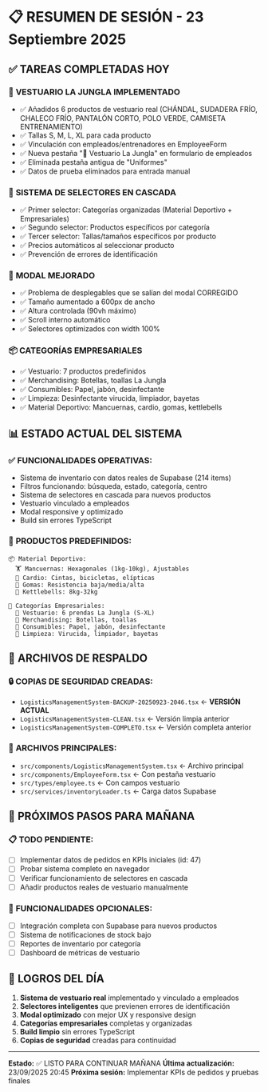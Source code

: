 # 📋 RESUMEN DE SESIÓN - 23 Septiembre 2025

## ✅ TAREAS COMPLETADAS HOY

### 🏃 **VESTUARIO LA JUNGLA IMPLEMENTADO**
- ✅ Añadidos 6 productos de vestuario real (CHÁNDAL, SUDADERA FRÍO, CHALECO FRÍO, PANTALÓN CORTO, POLO VERDE, CAMISETA ENTRENAMIENTO)
- ✅ Tallas S, M, L, XL para cada producto
- ✅ Vinculación con empleados/entrenadores en EmployeeForm
- ✅ Nueva pestaña "🏃 Vestuario La Jungla" en formulario de empleados
- ✅ Eliminada pestaña antigua de "Uniformes"
- ✅ Datos de prueba eliminados para entrada manual

### 🔄 **SISTEMA DE SELECTORES EN CASCADA**
- ✅ Primer selector: Categorías organizadas (Material Deportivo + Empresariales)
- ✅ Segundo selector: Productos específicos por categoría
- ✅ Tercer selector: Tallas/tamaños específicos por producto
- ✅ Precios automáticos al seleccionar producto
- ✅ Prevención de errores de identificación

### 🎨 **MODAL MEJORADO**
- ✅ Problema de desplegables que se salían del modal CORREGIDO
- ✅ Tamaño aumentado a 600px de ancho
- ✅ Altura controlada (90vh máximo)
- ✅ Scroll interno automático
- ✅ Selectores optimizados con width 100%

### 📦 **CATEGORÍAS EMPRESARIALES**
- ✅ Vestuario: 7 productos predefinidos
- ✅ Merchandising: Botellas, toallas La Jungla
- ✅ Consumibles: Papel, jabón, desinfectante
- ✅ Limpieza: Desinfectante virucida, limpiador, bayetas
- ✅ Material Deportivo: Mancuernas, cardio, gomas, kettlebells

## 📊 ESTADO ACTUAL DEL SISTEMA

### ✅ **FUNCIONALIDADES OPERATIVAS:**
- Sistema de inventario con datos reales de Supabase (214 items)
- Filtros funcionando: búsqueda, estado, categoría, centro
- Sistema de selectores en cascada para nuevos productos
- Vestuario vinculado a empleados
- Modal responsive y optimizado
- Build sin errores TypeScript

### 🎯 **PRODUCTOS PREDEFINIDOS:**
```
📦 Material Deportivo:
  🏋️ Mancuernas: Hexagonales (1kg-10kg), Ajustables
  🏃 Cardio: Cintas, bicicletas, elípticas
  🎯 Gomas: Resistencia baja/media/alta
  🔔 Kettlebells: 8kg-32kg

🏢 Categorías Empresariales:
  👕 Vestuario: 6 prendas La Jungla (S-XL)
  🎁 Merchandising: Botellas, toallas
  🧽 Consumibles: Papel, jabón, desinfectante
  🧼 Limpieza: Virucida, limpiador, bayetas
```

## 📁 ARCHIVOS DE RESPALDO

### 🔒 **COPIAS DE SEGURIDAD CREADAS:**
- `LogisticsManagementSystem-BACKUP-20250923-2046.tsx` ← **VERSIÓN ACTUAL**
- `LogisticsManagementSystem-CLEAN.tsx` ← Versión limpia anterior
- `LogisticsManagementSystem-COMPLETO.tsx` ← Versión completa anterior

### 📂 **ARCHIVOS PRINCIPALES:**
- `src/components/LogisticsManagementSystem.tsx` ← Archivo principal
- `src/components/EmployeeForm.tsx` ← Con pestaña vestuario
- `src/types/employee.ts` ← Con campos vestuario
- `src/services/inventoryLoader.ts` ← Carga datos Supabase

## 🎯 PRÓXIMOS PASOS PARA MAÑANA

### 📋 **TODO PENDIENTE:**
- [ ] Implementar datos de pedidos en KPIs iniciales (id: 47)
- [ ] Probar sistema completo en navegador
- [ ] Verificar funcionamiento de selectores en cascada
- [ ] Añadir productos reales de vestuario manualmente

### 🚀 **FUNCIONALIDADES OPCIONALES:**
- [ ] Integración completa con Supabase para nuevos productos
- [ ] Sistema de notificaciones de stock bajo
- [ ] Reportes de inventario por categoría
- [ ] Dashboard de métricas de vestuario

## 🎉 LOGROS DEL DÍA

1. **Sistema de vestuario real** implementado y vinculado a empleados
2. **Selectores inteligentes** que previenen errores de identificación
3. **Modal optimizado** con mejor UX y responsive design
4. **Categorías empresariales** completas y organizadas
5. **Build limpio** sin errores TypeScript
6. **Copias de seguridad** creadas para continuidad

---

**Estado:** ✅ LISTO PARA CONTINUAR MAÑANA
**Última actualización:** 23/09/2025 20:45
**Próxima sesión:** Implementar KPIs de pedidos y pruebas finales
